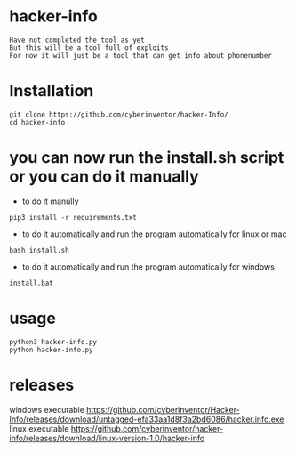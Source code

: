 # hacker-info
```
Have not completed the tool as yet
But this will be a tool full of exploits
For now it will just be a tool that can get info about phonenumber
```
# Installation
```
git clone https://github.com/cyberinventor/hacker-Info/
cd hacker-info
```
# you can now run the install.sh script or you can do it manually
* to do it manully
```
pip3 install -r requirements.txt
```
* to do it automatically and run the program automatically for linux or mac
```
bash install.sh
```
* to do it automatically and run the program automatically for windows
```
install.bat
```
# usage
```
python3 hacker-info.py
python hacker-info.py
```

# releases

windows executable https://github.com/cyberinventor/Hacker-Info/releases/download/untagged-efa33aa1d8f3a2bd6086/hacker.info.exe
<br/>
linux executable https://github.com/cyberinventor/hacker-info/releases/download/linux-version-1.0/hacker-info
